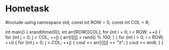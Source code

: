 # Hometask
#include <iostream>
using namespace std;
const int ROW = 5;
const int COL = 8;

int main() {
	srand(time(0));
	int arr[ROW][COL];
	for (int i = 0; i < ROW; ++i) {
		for (int j = 0; j < COL; ++j) {
			arr[i][j] = rand() % 100;
		}
	}
	for (int i = 0; i < ROW; ++i) {
		for (int j = 0; j < COL; ++j) {
			cout << arr[i][j] << "\t";
		}
		cout << endl;
	}
}
